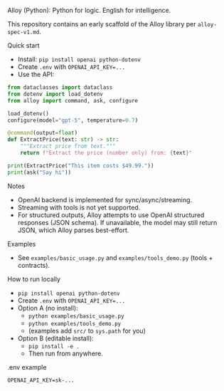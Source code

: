 Alloy (Python): Python for logic. English for intelligence.

This repository contains an early scaffold of the Alloy library per `alloy-spec-v1.md`.

Quick start
- Install: `pip install openai python-dotenv`
- Create `.env` with `OPENAI_API_KEY=...`
- Use the API:

```python
from dataclasses import dataclass
from dotenv import load_dotenv
from alloy import command, ask, configure

load_dotenv()
configure(model="gpt-5", temperature=0.7)

@command(output=float)
def ExtractPrice(text: str) -> str:
    """Extract price from text."""
    return f"Extract the price (number only) from: {text}"

print(ExtractPrice("This item costs $49.99."))
print(ask("Say hi"))
```

Notes
- OpenAI backend is implemented for sync/async/streaming.
- Streaming with tools is not yet supported.
- For structured outputs, Alloy attempts to use OpenAI structured responses (JSON schema). If unavailable, the model may still return JSON, which Alloy parses best-effort.

Examples
- See `examples/basic_usage.py` and `examples/tools_demo.py` (tools + contracts).

How to run locally
- `pip install openai python-dotenv`
- Create `.env` with `OPENAI_API_KEY=...`
- Option A (no install):
  - `python examples/basic_usage.py`
  - `python examples/tools_demo.py`
  - (examples add `src/` to `sys.path` for you)
- Option B (editable install):
  - `pip install -e .`
  - Then run from anywhere.

.env example
```
OPENAI_API_KEY=sk-...
```
